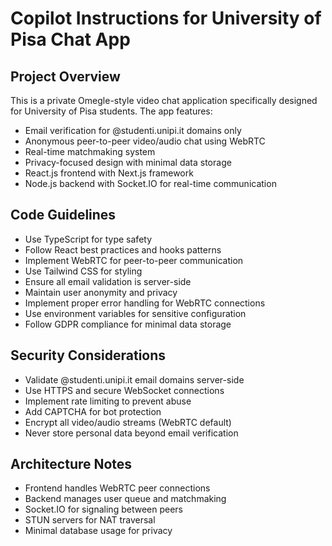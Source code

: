 # Copilot Instructions for University of Pisa Chat App

<!-- Use this file to provide workspace-specific custom instructions to Copilot. For more details, visit https://code.visualstudio.com/docs/copilot/copilot-customization#_use-a-githubcopilotinstructionsmd-file -->

## Project Overview
This is a private Omegle-style video chat application specifically designed for University of Pisa students. The app features:

- Email verification for @studenti.unipi.it domains only
- Anonymous peer-to-peer video/audio chat using WebRTC
- Real-time matchmaking system
- Privacy-focused design with minimal data storage
- React.js frontend with Next.js framework
- Node.js backend with Socket.IO for real-time communication

## Code Guidelines
- Use TypeScript for type safety
- Follow React best practices and hooks patterns
- Implement WebRTC for peer-to-peer communication
- Use Tailwind CSS for styling
- Ensure all email validation is server-side
- Maintain user anonymity and privacy
- Implement proper error handling for WebRTC connections
- Use environment variables for sensitive configuration
- Follow GDPR compliance for minimal data storage

## Security Considerations
- Validate @studenti.unipi.it email domains server-side
- Use HTTPS and secure WebSocket connections
- Implement rate limiting to prevent abuse
- Add CAPTCHA for bot protection
- Encrypt all video/audio streams (WebRTC default)
- Never store personal data beyond email verification

## Architecture Notes
- Frontend handles WebRTC peer connections
- Backend manages user queue and matchmaking
- Socket.IO for signaling between peers
- STUN servers for NAT traversal
- Minimal database usage for privacy
